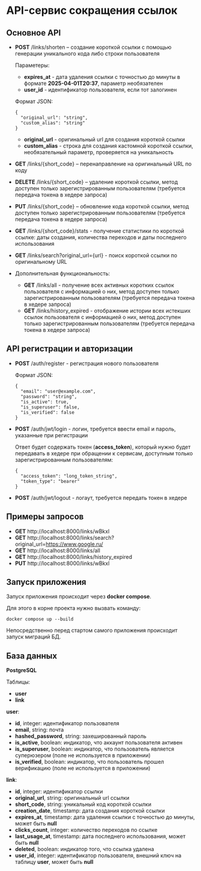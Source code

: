 # API-сервис сокращения ссылок

## Основное API

- **POST** /links/shorten – создание короткой ссылки с помощью генерации уникального кода либо строки пользователя
 
  Параметеры:
  - **expires_at** - дата удаления ссылки с точностью до минуты в формате **2025-04-01T20:37**, параметр необязателен
  - **user_id** - идентификатор пользователя, если тот залогинен
    
  Формат JSON:
  ```
  {
    "original_url": "string",
    "custom_alias": "string"
  }
  ```
  - **original_url** - оригинальный url для создания короткой ссылки
  - **custom_alias** - строка для создания кастомной короткой ссылки, необязательный параметр, проверяется на уникальность

- **GET** /links/{short_code} – перенаправление на оригинальный URL по коду
- **DELETE** /links/{short_code} – удаление короткой ссылки, метод доступен только зарегистрированным пользователям (требуется передача токена в хедере запроса)
- **PUT** /links/{short_code} – обновление кода короткой ссылки, метод доступен только зарегистрированным пользователям (требуется передача токена в хедере запроса)

- **GET** /links/{short_code}/stats - получение статистики по короткой ссылке: даты создания, количества переходов и даты последнего использования

- **GET** /links/search?original_url={url} - поиск короткой ссылки по оригинальному URL


- Дополнительная функциональность:
  - **GET** /links/all - получение всех активных коротких ссылок пользователя с информацией о них, метод доступен только зарегистрированным пользователям (требуется передача токена в хедере запроса)
  - **GET** /links/history_expired - отображение истории всех истекших ссылок пользователя с информацией о них, метод доступен только зарегистрированным пользователям (требуется передача токена в хедере запроса)

## API регистрации и авторизации

- **POST** /auth/register - регистрация нового пользователя
  
  Формат JSON:
  ```
  {
    "email": "user@example.com",
    "password": "string",
    "is_active": true,
    "is_superuser": false,
    "is_verified": false
  }
  ```
- **POST** /auth/jwt/login - логин, требуется ввести email и пароль, указанные при регистрации
  
  Ответ будет содержать токен (**access_token**), который нужно будет передавать в хедере при обращении к сервисам, доступным только зарегистрированным пользователям:
  ```
  {
    "access_token": "long_token_string",
    "token_type": "bearer"
  }
  ```
- **POST** /auth/jwt/logout - логаут, требуется передать токен в хедере

## Примеры запросов

- **GET** http://localhost:8000/links/wBkxl
- **GET** http://localhost:8000/links/search?original_url=https://www.google.ru/
- **GET** http://localhost:8000/links/all
- **GET** http://localhost:8000/links/history_expired
- **PUT** http://localhost:8000/links/wBkxl

## Запуск приложения
Запуск приложения происходит через **docker compose**. 

Для этого в корне проекта нужно вызвать команду:

```docker compose up --build```

Непосредственно перед стартом самого приложения происходит запуск миграций БД.

##  База данных
**PostgreSQL**

Таблицы:
- **user**
- **link**

**user**:
- **id**, integer: идентификатор пользователя
- **email**, string: почта
- **hashed_password**, string: захешированный пароль
- **is_active**, boolean: индикатор, что аккаунт пользователя активен
- **is_superuser**, boolean: индикатор, что пользователь является суперюзером (поле не используется в приложении)
- **is_verified**, boolean: индикатор, что пользователь прошел верификацию (поле не используется в приложении)

**link**:
- **id**, integer: идентификатор ссылки
- **original_url**, string: оригинальный url ссылки
- **short_code**, string: уникальный код короткой ссылки
- **creation_date**, timestamp: дата создания короткой ссылки
- **expires_at**, timestamp: дата удаления ссылки с точностью до минуты, может быть **null**
- **clicks_count**, integer: количество переходов по ссылке
- **last_usage_at**, timestamp: дата последнего использования, может быть **null**
- **deleted**, boolean: индикатор того, что ссылка удалена
- **user_id**, integer: идентификатор пользователя, внешний ключ на таблицу **user**, может быть **null**
